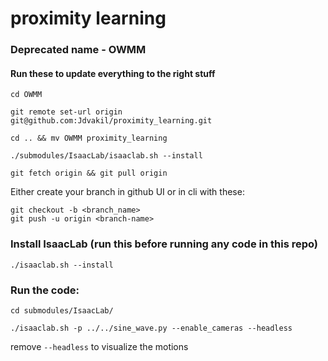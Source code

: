 # proximity learning

### Deprecated name - OWMM
#### Run these to update everything to the right stuff
`cd OWMM`

`git remote set-url origin git@github.com:Jdvakil/proximity_learning.git`

`cd .. && mv OWMM proximity_learning`

`./submodules/IsaacLab/isaaclab.sh --install`

`git fetch origin && git pull origin`

Either create your branch in github UI or in cli with these:

```
git checkout -b <branch_name>
git push -u origin <branch-name>
```

### Install IsaacLab (run this before running any code in this repo)

`./isaaclab.sh --install`


### Run the code:

`cd submodules/IsaacLab/`

`./isaaclab.sh -p ../../sine_wave.py --enable_cameras --headless`

remove `--headless` to visualize the motions
